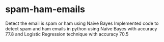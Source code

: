 # spam-ham-emails
Detect the email is spam or ham using Naive Bayes
Implemented code to detect spam and ham emails in python using Naïve Bayes with accuracy 77.8 
and Logistic Regression technique with accuracy 70.5



